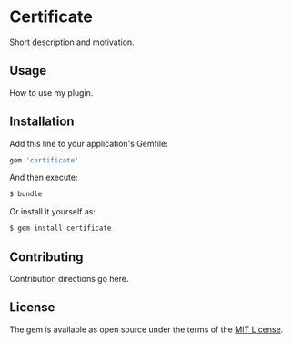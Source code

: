 # Certificate
Short description and motivation.

## Usage
How to use my plugin.

## Installation
Add this line to your application's Gemfile:

```ruby
gem 'certificate'
```

And then execute:
```bash
$ bundle
```

Or install it yourself as:
```bash
$ gem install certificate
```

## Contributing
Contribution directions go here.

## License
The gem is available as open source under the terms of the [MIT License](http://opensource.org/licenses/MIT).
